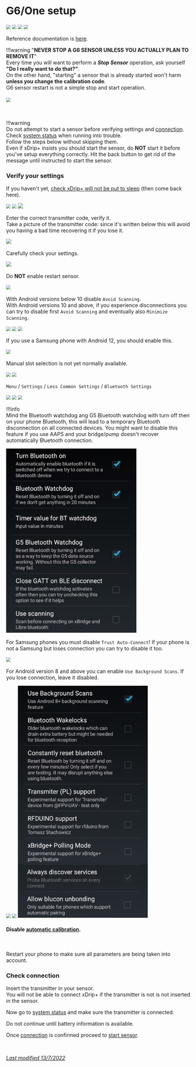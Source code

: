 # G6/One setup

<img src="../../images/hamburger_menu.png" style="zoom:75%;" />  
<img src="../../images/M-S.png" style="zoom:75%;" />  
<img src="../../images/M-S-HDS.png" style="zoom:75%;" />  
<img src="../images/M-S-HDSlistB.png" style="zoom:75%;" />

Reference documentation is [here](https://navid200.github.io/xDrip/docs/Dexcom_page.html).

!!!warning "**NEVER STOP A G6 SENSOR UNLESS YOU ACTUALLY PLAN TO REMOVE IT**"  
    Every time you will want to perform a ***Stop Sensor*** operation, ask yourself **"Do I really want to do that?"**.  
    On the other hand, "starting" a sensor that is already started won't harm **unless you change the calibration code**.  
    G6 sensor restart is not a simple stop and start operation.      
    </br><img src="../images/M-StoSC.png" style="zoom:75%;" />

</br>

!!!warning  
    Do not attempt to start a sensor before verifying settings and [connection](../../troubleshoot/connection/).  
    Check [system status](../../troubleshoot/systemstatus/) when running into trouble.  
    Follow the steps below without skipping them.  
    Even if xDrip+ insists you should start the sensor, do **NOT** start it before you've setup everything correctly.  Hit the back button to get rid of the message until instructed to start the sensor.

### Verify your settings

If you haven't yet, [check xDrip+ will not be put to sleep](../install/#make-sure-xdrip-will-not-be-put-to-sleep) (then come back here).

<img src="../../images/hamburger_menu.png" style="zoom:75%;" />

<img src="../../images/M-S.png" style="zoom:75%;" />

<img src="../../images/M-S-G56D.png" style="zoom:90%;" />

Enter the correct transmitter code, verify it.  
Take a picture of the transmitter code: since it's written below this will avoid you having a bad time recovering it if you lose it.

<img src="../../images/M-S-G56D1.png" style="zoom:90%;" />

Carefully check your settings.

<img src="../../images/M-S-G56D2.png" style="zoom:90%;" />

Do **NOT** enable restart sensor.

<img src="../images/M-S-G56D-G61.png" style="zoom:76%;" />

With Android versions below 10 disable `Avoid Scanning`.  
With Android versions 10 and above, if you experience disconnections you can try to disable first `Avoid Scanning` and eventually also `Minimize Scanning`.

<img src="../images/M-S-G56D-G52.png" style="zoom:75%;" />

<img src="../images/M-S-G56D-G62.png" style="zoom:75%;" />

<img src="../images/M-S-G56D-G54.png" style="zoom:75%;" />

If you use a Samsung phone with Android 12, you should enable this.

<img src="../images/M-S-G56D-G57.png" style="zoom:76%;" />

Manual slot selection is not yet normally available.

<img src="../images/M-S-G56D-G55.png" style="zoom:75%;" />

<img src="../images/M-S-G56D-G56.png" style="zoom:75%;" />

</br>

`Menu` / `Settings` / `Less Common Settings` / `Bluetooth Settings`

<img src="../../images/hamburger_menu.png" style="zoom:75%;" />

<img src="../../images/M-S.png" style="zoom:75%;" />

<img src="../../images/M-S-LCS.png" style="zoom:75%;" />

!!!info  
    Mind the Bluetooth watchdog ang G5 Bluetooth watchdog with turn off then on your phone Bluetooth, this will lead to a temporary Bluetooth disconnection on all connected devices. You might want to disable this feature if you use AAPS and your bridge/pump doesn't recover automatically Bluetooth connection.

<img src="../images/M-S-LCS-BT-G1.png" style="zoom:76%;" />

For Samsung phones you must disable `Trust Auto-Connect`! If your phone is not a Samsung but loses connection you can try to disable it too.

<img src="../../images/M-S-LCS-BT-TAC.png" style="zoom:75%;" />

For Android version 8 and above you can enable `Use Background Scans`. If you lose connection, leave it disabled.

<img src="../images/M-S-LCS-BT-L3.png" style="zoom:75%;" />  
<img src="../images/M-S-LCS-BT-MK.png" style="zoom:75%;" />  
<img src="../images/M-S-LCS-BT-G2.png" style="zoom:76%;" />

#### Disable [automatic calibration](../../calibrate/advancedcal/#automatic-calibration).

</br>

Restart your phone to make sure all parameters are being taken into account.

### Check connection

Insert the transmitter in your sensor.  
You will not be able to connect xDrip+ if the transmitter is not is not inserted in the sensor.

Now go to [system status](../../troubleshoot/systemstatus/#g5-and-g6) and make sure the transmitter is connected.

Do not continue until battery information is available.

Once [connection](../../troubleshoot/connection/) is confirmed proceed to [start sensor](../../use/startsensor/#g4-with-bridge-g5-and-g6).

</br>

[*Last modified 13/7/2022*](https://github.com/NightscoutFoundation/xDrip/releases/tag/2022.07.13)
